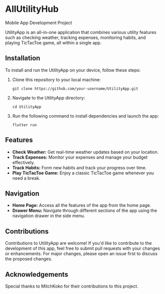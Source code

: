 # AllUtilityHub
 Mobile App Development Project

UtilityApp is an all-in-one application that combines various utility features such as checking weather, tracking expenses, monitoring habits, and playing TicTacToe game, all within a single app.

## Installation

To install and run the UtilityApp on your device, follow these steps:

1. Clone this repository to your local machine:
   ```
   git clone https://github.com/your-username/UtilityApp.git
   ```

2. Navigate to the UtilityApp directory:
   ```
   cd UtilityApp
   ```

3. Run the following command to install dependencies and launch the app:
   ```
   flutter run
   ```

## Features

- **Check Weather:** Get real-time weather updates based on your location.
- **Track Expenses:** Monitor your expenses and manage your budget effectively.
- **Track Habits:** Form new habits and track your progress over time.
- **Play TicTacToe Game:** Enjoy a classic TicTacToe game whenever you need a break.

## Navigation

- **Home Page:** Access all the features of the app from the home page.
- **Drawer Menu:** Navigate through different sections of the app using the navigation drawer in the side menu.

## Contributions

Contributions to UtilityApp are welcome! If you'd like to contribute to the development of this app, feel free to submit pull requests with your changes or enhancements. For major changes, please open an issue first to discuss the proposed changes.

## Acknowledgements

Special thanks to MitchKoko for their contributions to this project.

```
